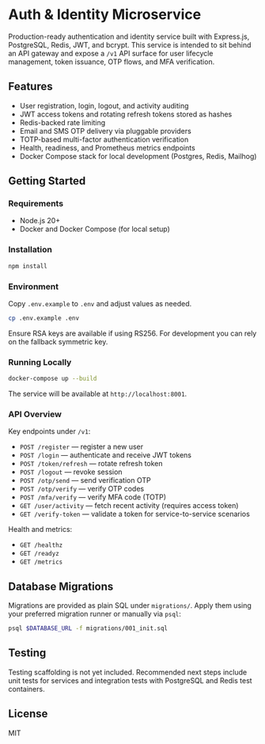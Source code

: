 # Auth & Identity Microservice

Production-ready authentication and identity service built with Express.js, PostgreSQL, Redis, JWT, and bcrypt. This service is intended to sit behind an API gateway and expose a `/v1` API surface for user lifecycle management, token issuance, OTP flows, and MFA verification.

## Features

- User registration, login, logout, and activity auditing
- JWT access tokens and rotating refresh tokens stored as hashes
- Redis-backed rate limiting
- Email and SMS OTP delivery via pluggable providers
- TOTP-based multi-factor authentication verification
- Health, readiness, and Prometheus metrics endpoints
- Docker Compose stack for local development (Postgres, Redis, Mailhog)

## Getting Started

### Requirements

- Node.js 20+
- Docker and Docker Compose (for local setup)

### Installation

```bash
npm install
```

### Environment

Copy `.env.example` to `.env` and adjust values as needed.

```bash
cp .env.example .env
```

Ensure RSA keys are available if using RS256. For development you can rely on the fallback symmetric key.

### Running Locally

```bash
docker-compose up --build
```

The service will be available at `http://localhost:8001`.

### API Overview

Key endpoints under `/v1`:

- `POST /register` — register a new user
- `POST /login` — authenticate and receive JWT tokens
- `POST /token/refresh` — rotate refresh token
- `POST /logout` — revoke session
- `POST /otp/send` — send verification OTP
- `POST /otp/verify` — verify OTP codes
- `POST /mfa/verify` — verify MFA code (TOTP)
- `GET /user/activity` — fetch recent activity (requires access token)
- `GET /verify-token` — validate a token for service-to-service scenarios

Health and metrics:

- `GET /healthz`
- `GET /readyz`
- `GET /metrics`

## Database Migrations

Migrations are provided as plain SQL under `migrations/`. Apply them using your preferred migration runner or manually via `psql`:

```bash
psql $DATABASE_URL -f migrations/001_init.sql
```

## Testing

Testing scaffolding is not yet included. Recommended next steps include unit tests for services and integration tests with PostgreSQL and Redis test containers.

## License

MIT
